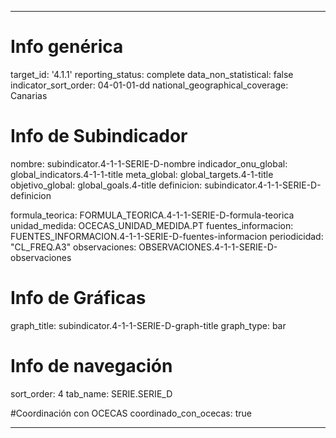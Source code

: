 ---

# Info genérica
target_id: '4.1.1'
reporting_status: complete
data_non_statistical: false
indicator_sort_order: 04-01-01-dd
national_geographical_coverage: Canarias

# Info de Subindicador
nombre: subindicator.4-1-1-SERIE-D-nombre
indicador_onu_global: global_indicators.4-1-1-title
meta_global: global_targets.4-1-title
objetivo_global: global_goals.4-title
definicion: subindicator.4-1-1-SERIE-D-definicion

formula_teorica: FORMULA_TEORICA.4-1-1-SERIE-D-formula-teorica
unidad_medida: OCECAS_UNIDAD_MEDIDA.PT
fuentes_informacion: FUENTES_INFORMACION.4-1-1-SERIE-D-fuentes-informacion
periodicidad: "CL_FREQ.A3"
observaciones: OBSERVACIONES.4-1-1-SERIE-D-observaciones

# Info de Gráficas
graph_title: subindicator.4-1-1-SERIE-D-graph-title
graph_type: bar

# Info de navegación
sort_order: 4
tab_name: SERIE.SERIE_D

#Coordinación con OCECAS
coordinado_con_ocecas: true

---